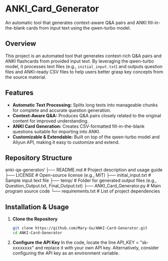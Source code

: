 # ANKI_Card_Generator
An automatic tool that generates context-aware Q&amp;A pairs and ANKI fill-in-the-blank cards from input text using the qwen-turbo model.

## Overview
This project is an automated tool that generates context-rich Q&A pairs and ANKI flashcards from provided input text. By leveraging the qwen-turbo model, it processes text files (e.g., `initial_input.txt`) and outputs question files and ANKI-ready CSV files to help users better grasp key concepts from the source material.

## Features
- **Automatic Text Processing:** Splits long texts into manageable chunks for complete and accurate question generation.
- **Context-Aware Q&A:** Produces Q&A pairs closely related to the original content for improved understanding.
- **ANKI Card Generation:** Creates CSV-formatted fill-in-the-blank questions suitable for importing into ANKI.
- **Customizable & Extendable:** Built on top of the qwen-turbo model and Aliyun API, making it easy to customize and extend.

## Repository Structure
anki-qa-generator/ 
├── README.md # Project description and usage guide 
├── LICENSE # Open-source license (e.g., MIT) 
├── initial_input.txt # Sample input text file 
├── temp/ # Folder for generated output files (e.g., Question_Output.txt, Final_Output.txt) 
├── ANKI_Card_Generator.py # Main program source code 
└── requirements.txt # List of project dependencies

## Installation & Usage

1. **Clone the Repository**
   ```bash
   git clone https://github.com/Mary-Gu/ANKI-Card-Generator.git
   cd ANKI-Card-Generator

2. **Configure the API Key**
In the code, locate the line API_KEY = "sk-xxxxxxxx" and replace it with your own API key.
Alternatively, consider configuring the API key as an environment variable.
